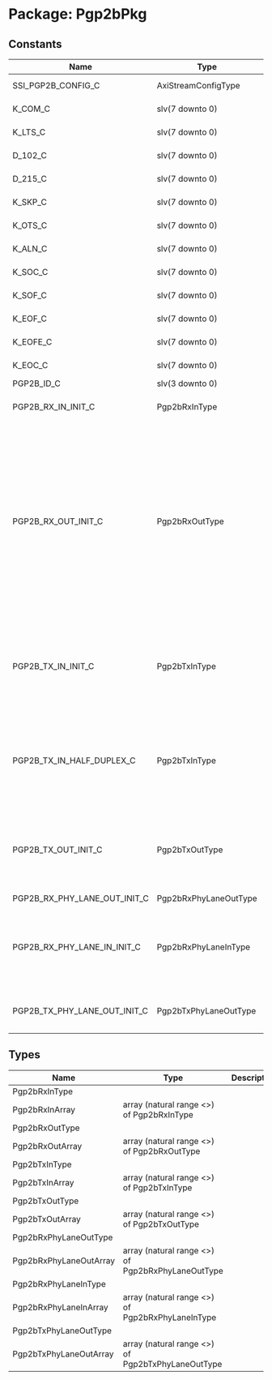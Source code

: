 # Package: Pgp2bPkg

## Constants

| Name                         | Type                  | Value                                                                                                                                                                                                                                                                                                                                                                                                                                                                                                                                                                                                                                                                                                                                                                                                                                                                                                                             | Description |
| ---------------------------- | --------------------- | --------------------------------------------------------------------------------------------------------------------------------------------------------------------------------------------------------------------------------------------------------------------------------------------------------------------------------------------------------------------------------------------------------------------------------------------------------------------------------------------------------------------------------------------------------------------------------------------------------------------------------------------------------------------------------------------------------------------------------------------------------------------------------------------------------------------------------------------------------------------------------------------------------------------------------- | ----------- |
| SSI_PGP2B_CONFIG_C           | AxiStreamConfigType   |  ssiAxiStreamConfig(2,<br><span style="padding-left:20px"> TKEEP_COMP_C)                                                                                                                                                                                                                                                                                                                                                                                                                                                                                                                                                                                                                                                                                                                                                                                                                                                          |             |
| K_COM_C                      | slv(7 downto 0)       |  "10111100"                                                                                                                                                                                                                                                                                                                                                                                                                                                                                                                                                                                                                                                                                                                                                                                                                                                                                                                       | K28.5, 0xBC |
| K_LTS_C                      | slv(7 downto 0)       |  "00111100"                                                                                                                                                                                                                                                                                                                                                                                                                                                                                                                                                                                                                                                                                                                                                                                                                                                                                                                       | K28.1, 0x3C |
| D_102_C                      | slv(7 downto 0)       |  "01001010"                                                                                                                                                                                                                                                                                                                                                                                                                                                                                                                                                                                                                                                                                                                                                                                                                                                                                                                       | D10.2, 0x4A |
| D_215_C                      | slv(7 downto 0)       |  "10110101"                                                                                                                                                                                                                                                                                                                                                                                                                                                                                                                                                                                                                                                                                                                                                                                                                                                                                                                       | D21.5, 0xB5 |
| K_SKP_C                      | slv(7 downto 0)       |  "00011100"                                                                                                                                                                                                                                                                                                                                                                                                                                                                                                                                                                                                                                                                                                                                                                                                                                                                                                                       | K28.0, 0x1C |
| K_OTS_C                      | slv(7 downto 0)       |  "01111100"                                                                                                                                                                                                                                                                                                                                                                                                                                                                                                                                                                                                                                                                                                                                                                                                                                                                                                                       | K28.3, 0x7C |
| K_ALN_C                      | slv(7 downto 0)       |  "11011100"                                                                                                                                                                                                                                                                                                                                                                                                                                                                                                                                                                                                                                                                                                                                                                                                                                                                                                                       | K28.6, 0xDC |
| K_SOC_C                      | slv(7 downto 0)       |  "11111011"                                                                                                                                                                                                                                                                                                                                                                                                                                                                                                                                                                                                                                                                                                                                                                                                                                                                                                                       | K27.7, 0xFB |
| K_SOF_C                      | slv(7 downto 0)       |  "11110111"                                                                                                                                                                                                                                                                                                                                                                                                                                                                                                                                                                                                                                                                                                                                                                                                                                                                                                                       | K23.7, 0xF7 |
| K_EOF_C                      | slv(7 downto 0)       |  "11111101"                                                                                                                                                                                                                                                                                                                                                                                                                                                                                                                                                                                                                                                                                                                                                                                                                                                                                                                       | K29.7, 0xFD |
| K_EOFE_C                     | slv(7 downto 0)       |  "11111110"                                                                                                                                                                                                                                                                                                                                                                                                                                                                                                                                                                                                                                                                                                                                                                                                                                                                                                                       | K30.7, 0xFE |
| K_EOC_C                      | slv(7 downto 0)       |  "01011100"                                                                                                                                                                                                                                                                                                                                                                                                                                                                                                                                                                                                                                                                                                                                                                                                                                                                                                                       | K28.2, 0x5C |
| PGP2B_ID_C                   | slv(3 downto 0)       |  "0101"                                                                                                                                                                                                                                                                                                                                                                                                                                                                                                                                                                                                                                                                                                                                                                                                                                                                                                                           | ID Constant |
| PGP2B_RX_IN_INIT_C           | Pgp2bRxInType         |  (       flush    => '0',<br><span style="padding-left:20px">       resetRx  => '0',<br><span style="padding-left:20px">       loopback => "000")                                                                                                                                                                                                                                                                                                                                                                                                                                                                                                                                                                                                                                                                                                                                                                                 |             |
| PGP2B_RX_OUT_INIT_C          | Pgp2bRxOutType        |  (       phyRxReady   => '0',<br><span style="padding-left:20px">       linkReady    => '0',<br><span style="padding-left:20px">       linkPolarity => "00",<br><span style="padding-left:20px">       frameRx      => '0',<br><span style="padding-left:20px">       frameRxErr   => '0',<br><span style="padding-left:20px">       cellError    => '0',<br><span style="padding-left:20px">       linkDown     => '0',<br><span style="padding-left:20px">       linkError    => '0',<br><span style="padding-left:20px">       opCodeEn     => '0',<br><span style="padding-left:20px">       opCode       => (others => '0'),<br><span style="padding-left:20px">       remLinkReady => '0',<br><span style="padding-left:20px">       remLinkData  => (others => '0'),<br><span style="padding-left:20px">       remOverflow  => (others => '0'),<br><span style="padding-left:20px">       remPause     => (others => '0')) |             |
| PGP2B_TX_IN_INIT_C           | Pgp2bTxInType         |  (       flush       => '0',<br><span style="padding-left:20px">       opCodeEn    => '0',<br><span style="padding-left:20px">       opCode      => (others => '0'),<br><span style="padding-left:20px">       locData     => (others => '0'),<br><span style="padding-left:20px">       flowCntlDis => '0',<br><span style="padding-left:20px">       resetTx     => '0',<br><span style="padding-left:20px">       resetGt     => '0')                                                                                                                                                                                                                                                                                                                                                                                                                                                                                          |             |
| PGP2B_TX_IN_HALF_DUPLEX_C    | Pgp2bTxInType         |  (       flush       => '0',<br><span style="padding-left:20px">       opCodeEn    => '0',<br><span style="padding-left:20px">       opCode      => (others => '0'),<br><span style="padding-left:20px">       locData     => (others => '0'),<br><span style="padding-left:20px">       flowCntlDis => '1',<br><span style="padding-left:20px">       resetTx     => '0',<br><span style="padding-left:20px">       resetGt     => '0')                                                                                                                                                                                                                                                                                                                                                                                                                                                                                          |             |
| PGP2B_TX_OUT_INIT_C          | Pgp2bTxOutType        |  (       locOverflow => (others => '0'),<br><span style="padding-left:20px">       locPause    => (others => '0'),<br><span style="padding-left:20px">       phyTxReady  => '0',<br><span style="padding-left:20px">       linkReady   => '0',<br><span style="padding-left:20px">       frameTx     => '0',<br><span style="padding-left:20px">       frameTxErr  => '0')                                                                                                                                                                                                                                                                                                                                                                                                                                                                                                                                                        |             |
| PGP2B_RX_PHY_LANE_OUT_INIT_C | Pgp2bRxPhyLaneOutType |  (polarity => '0')                                                                                                                                                                                                                                                                                                                                                                                                                                                                                                                                                                                                                                                                                                                                                                                                                                                                                                                |             |
| PGP2B_RX_PHY_LANE_IN_INIT_C  | Pgp2bRxPhyLaneInType  |  (       data    => (others => '0'),<br><span style="padding-left:20px">       dataK   => (others => '0'),<br><span style="padding-left:20px">       dispErr => (others => '0'),<br><span style="padding-left:20px">       decErr  => (others => '0'))                                                                                                                                                                                                                                                                                                                                                                                                                                                                                                                                                                                                                                                                            |             |
| PGP2B_TX_PHY_LANE_OUT_INIT_C | Pgp2bTxPhyLaneOutType |  (       data  => (others => '0'),<br><span style="padding-left:20px">       datak => (others => '0'))                                                                                                                                                                                                                                                                                                                                                                                                                                                                                                                                                                                                                                                                                                                                                                                                                            |             |
## Types

| Name                   | Type                                               | Description |
| ---------------------- | -------------------------------------------------- | ----------- |
| Pgp2bRxInType          |                                                    |             |
| Pgp2bRxInArray         | array (natural range <>) of Pgp2bRxInType          |             |
| Pgp2bRxOutType         |                                                    |             |
| Pgp2bRxOutArray        | array (natural range <>) of Pgp2bRxOutType         |             |
| Pgp2bTxInType          |                                                    |             |
| Pgp2bTxInArray         | array (natural range <>) of Pgp2bTxInType          |             |
| Pgp2bTxOutType         |                                                    |             |
| Pgp2bTxOutArray        | array (natural range <>) of Pgp2bTxOutType         |             |
| Pgp2bRxPhyLaneOutType  |                                                    |             |
| Pgp2bRxPhyLaneOutArray | array (natural range <>) of Pgp2bRxPhyLaneOutType  |             |
| Pgp2bRxPhyLaneInType   |                                                    |             |
| Pgp2bRxPhyLaneInArray  | array (natural range <>) of Pgp2bRxPhyLaneInType   |             |
| Pgp2bTxPhyLaneOutType  |                                                    |             |
| Pgp2bTxPhyLaneOutArray | array (natural range <>) of Pgp2bTxPhyLaneOutType  |             |
